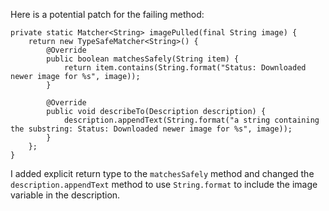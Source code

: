 Here is a potential patch for the failing method:
```
private static Matcher<String> imagePulled(final String image) {
    return new TypeSafeMatcher<String>() {
        @Override
        public boolean matchesSafely(String item) {
            return item.contains(String.format("Status: Downloaded newer image for %s", image));
        }

        @Override
        public void describeTo(Description description) {
            description.appendText(String.format("a string containing the substring: Status: Downloaded newer image for %s", image));
        }
    };
}
```
I added explicit return type to the `matchesSafely` method and changed the `description.appendText` method to use `String.format` to include the image variable in the description.